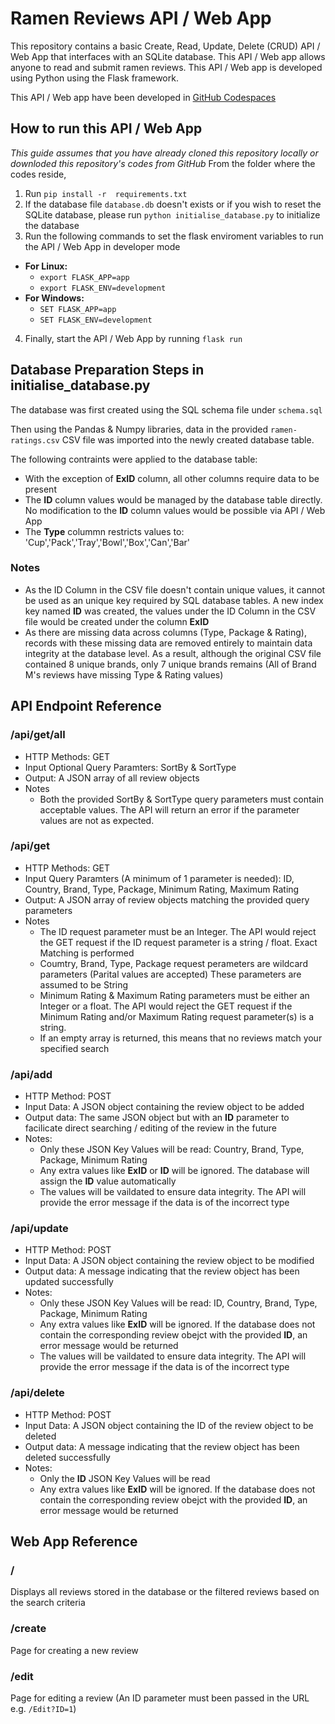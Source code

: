 # Ramen Reviews API / Web App
This repository contains a basic Create, Read, Update, Delete (CRUD) API / Web App that interfaces with an SQLite database. This API / Web app allows anyone to read and submit ramen reviews. This API / Web app is developed using Python using the Flask framework.

This API / Web app have been developed in [GitHub Codespaces](https://github.com/features/codespaces)
## How to run this API / Web App
*This guide assumes that you have already cloned this repository locally or downloded this repository's codes from GitHub*
From the folder where the codes reside,
1. Run `pip install -r  requirements.txt`
2. If the database file `database.db` doesn't exists  or if you wish to reset the SQLite database, please run `python initialise_database.py` to initialize the database
3. Run the following commands to set the flask enviroment variables to run the API / Web App in developer mode
  - **For Linux:**
    - `export FLASK_APP=app`
    - `export FLASK_ENV=development`
  - **For Windows:**
    - `SET FLASK_APP=app`
    - `SET FLASK_ENV=development`
4. Finally, start the API / Web App by running `flask run`
## Database Preparation Steps in initialise_database.py
The database was first created using the SQL schema file under `schema.sql`

Then using the Pandas & Numpy libraries, data in the provided `ramen-ratings.csv` CSV file was imported into the newly created database table.

The following contraints were applied to the database table:
- With the exception of **ExID** column, all other columns require data to be present
- The **ID** column values would be managed by the database table directly. No modification to the **ID** column values would be possible via API / Web App
- The **Type** colummn restricts values to: 'Cup','Pack','Tray','Bowl','Box','Can','Bar'

### Notes
- As the ID Column in the CSV file doesn't contain unique values, it cannot be used as an unique key required by SQL database tables. A new index key named **ID** was created, the values under the ID Column in the CSV file would be created under the column **ExID**
- As there are missing data across columns (Type, Package & Rating), records with these missing data are removed entirely to maintain data integrity at the database level. As a result, although the original CSV file contained 8 unique brands, only 7 unique brands remains (All of Brand M's reviews have missing Type & Rating values)
## API Endpoint Reference
### /api/get/all
- HTTP Methods: GET
- Input Optional Query Paramters: SortBy & SortType
- Output: A JSON array of all review objects
- Notes
  - Both the provided SortBy & SortType query parameters must contain acceptable values. The API will return an error if the parameter values are not as expected.
### /api/get
- HTTP Methods: GET
- Input Query Paramters (A minimum of 1 parameter is needed): ID, Country, Brand, Type, Package, Minimum Rating, Maximum Rating
- Output: A JSON array of review objects matching the provided query parameters
- Notes
    - The ID request parameter must be an Integer. The API would reject the GET request if the ID request parameter is a string / float. Exact Matching is performed
    - Coumtry, Brand, Type, Package request perameters are wildcard parameters (Parital values are accepted) These parameters are assumed to be String
    - Minimum Rating & Maximum Rating parameters must be either an Integer or a float. The API would reject the GET request if the Minimum Rating and/or Maximum Rating request parameter(s) is a string.
    - If an empty array is returned, this means that no reviews match your specified search
### /api/add
  - HTTP Method: POST
  - Input Data: A JSON object containing the review object to be added
  - Output data: The same JSON object but with an **ID** parameter to facilicate direct searching / editing of the review in the future
  - Notes:
    - Only these JSON Key Values will be read: Country, Brand, Type, Package, Minimum Rating
    - Any extra values like **ExID** or **ID** will be ignored. The database will assign the **ID** value automatically
    - The values will be vaildated to ensure data integrity. The API will provide the error message if the data is of the incorrect type
### /api/update
  - HTTP Method: POST
  - Input Data: A JSON object containing the review object to be modified
  - Output data: A message indicating that the review object has been updated successfully
  - Notes:
    - Only these JSON Key Values will be read: ID, Country, Brand, Type, Package, Minimum Rating
    - Any extra values like **ExID** will be ignored. If the database does not contain the corresponding review obejct with the provided **ID**, an error message would be returned
    - The values will be vaildated to ensure data integrity. The API will provide the error message if the data is of the incorrect type
### /api/delete
  - HTTP Method: POST
  - Input Data: A JSON object containing the ID of the review object to be deleted
  - Output data: A message indicating that the review object has been deleted successfully
  - Notes:
    - Only the **ID** JSON Key Values will be read
    - Any extra values like **ExID** will be ignored. If the database does not contain the corresponding review obejct with the provided **ID**, an error message would be returned
## Web App Reference
### /
Displays all reviews stored in the database or the filtered reviews based on the search criteria
### /create
Page for creating a new review
### /edit
Page for editing a review (An ID parameter must been passed in the URL e.g. `/Edit?ID=1`)